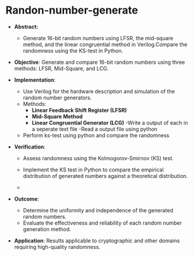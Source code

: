 # Randon-number-generate
- **Abstract:**
  - Generate 16-bit random numbers using LFSR, the mid-square method, and the linear congruential method in Verilog.Compare the randomness using the KS-test in Python.


- **Objective**: Generate and compare 16-bit random numbers using three methods: LFSR, Mid-Square, and LCG.
- **Implementation**: 
  - Use Verilog for the hardware description and simulation of the random number generators.
  - Methods:
    - **Linear Feedback Shift Register (LFSR)**
    - **Mid-Square Method**
    - **Linear Congruential Generator (LCG)**
  -Write a output of each in a seperate text file
  -Read a output file using python
  - Perform ks-test using python and compare the randomness
- **Verification**: 
  - Assess randomness using the Kolmogorov-Smirnov (KS) test.
  - Implement the KS test in Python to compare the empirical distribution of generated numbers against a theoretical distribution.

   -
- **Outcome**: 
  - Determine the uniformity and independence of the generated random numbers.
  - Evaluate the effectiveness and reliability of each random number generation method.
- **Application**: Results applicable to cryptographic and other domains requiring high-quality randomness.
